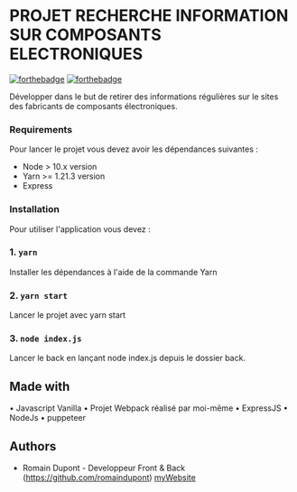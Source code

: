 # PROJET RECHERCHE INFORMATION SUR COMPOSANTS ELECTRONIQUES

[![forthebadge](https://forthebadge.com/images/badges/built-by-developers.svg)](https://forthebadge.com)
[![forthebadge](https://forthebadge.com/images/badges/made-with-javascript.svg)](https://forthebadge.com)

Développer dans le but de retirer des informations régulières sur le sites des fabricants de composants électroniques.

### Requirements

Pour lancer le projet vous devez avoir les dépendances suivantes : 

- Node > 10.x version
- Yarn >= 1.21.3 version
- Express

### Installation

Pour utiliser l'application vous devez :

### 1. `yarn`
Installer les dépendances à l'aide de la commande Yarn

### 2. `yarn start`
Lancer le projet avec yarn start

### 3. `node index.js`
Lancer le back en lançant node index.js depuis le dossier back.

## Made with

• Javascript Vanilla
• Projet Webpack réalisé par moi-même
• ExpressJS
• NodeJs
• puppeteer

## Authors

* Romain Dupont - Developpeur Front & Back (https://github.com/romaindupont) [myWebsite](https://www.romaindupont.me/)
